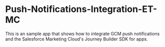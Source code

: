 # Push-Notifications-Integration-ET-MC
This is an sample app that shows how to integrate GCM push notifications and the Salesforce Marketing Cloud's Journey Builder SDK for apps. 
